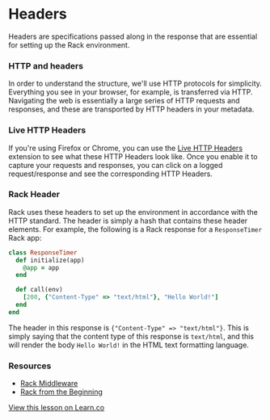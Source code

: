 # Headers

Headers are specifications passed along in the response that are essential for setting up the Rack environment.

### HTTP and headers

In order to understand the structure, we'll use HTTP protocols for simplicity. Everything you see in your browser, for example, is transferred via HTTP. Navigating the web is essentially a large series of HTTP requests and responses, and these are transported by HTTP headers in your metadata.

### Live HTTP Headers
If you're using Firefox or Chrome, you can use the [Live HTTP Headers](https://chrome.google.com/webstore/detail/live-http-headers/iaiioopjkcekapmldfgbebdclcnpgnlo?hl=en) extension to see what these HTTP Headers look like. Once you enable it to capture your requests and responses, you can click on a logged request/response and see the corresponding HTTP Headers.

### Rack Header
Rack uses these headers to set up the environment in accordance with the HTTP standard. The header is simply a hash that contains these header elements. For example, the following is a Rack response for a `ResponseTimer` Rack app:

```ruby
class ResponseTimer
  def initialize(app)
    @app = app
  end

  def call(env)
    [200, {"Content-Type" => "text/html"}, "Hello World!"]
  end
end
```

The header in this response is `{"Content-Type" => "text/html"}`. This is simply saying that the content type of this response is `text/html`, and this will render the body `Hello World!` in the HTML text formatting language.

### Resources
- [Rack Middleware](http://asciicasts.com/episodes/151-rack-middleware)
- [Rack from the Beginning](http://hawkins.io/2012/07/rack_from_the_beginning/)

<a href='https://learn.co/lessons/rack-headers-readme' data-visibility='hidden'>View this lesson on Learn.co</a>
